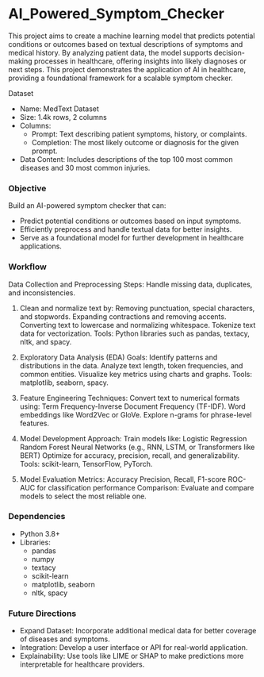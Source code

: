 # AI_Powered_Symptom_Checker

This project aims to create a machine learning model that predicts potential conditions or outcomes based on textual descriptions of symptoms and medical history. By analyzing patient data, the model supports decision-making processes in healthcare, offering insights into likely diagnoses or next steps. This project demonstrates the application of AI in healthcare, providing a foundational framework for a scalable symptom checker.

Dataset
* Name: MedText Dataset
* Size: 1.4k rows, 2 columns
* Columns:
  - Prompt: Text describing patient symptoms, history, or complaints.
  - Completion: The most likely outcome or diagnosis for the given prompt.
* Data Content: Includes descriptions of the top 100 most common diseases and 30 most common injuries.

### Objective
Build an AI-powered symptom checker that can:
* Predict potential conditions or outcomes based on input symptoms.
* Efficiently preprocess and handle textual data for better insights.
* Serve as a foundational model for further development in healthcare applications.

### Workflow
Data Collection and Preprocessing
Steps:
Handle missing data, duplicates, and inconsistencies.
1. Clean and normalize text by:
Removing punctuation, special characters, and stopwords.
Expanding contractions and removing accents.
Converting text to lowercase and normalizing whitespace.
Tokenize text data for vectorization.
Tools: Python libraries such as pandas, textacy, nltk, and spacy.

2. Exploratory Data Analysis (EDA)
Goals:
Identify patterns and distributions in the data.
Analyze text length, token frequencies, and common entities.
Visualize key metrics using charts and graphs.
Tools: matplotlib, seaborn, spacy.

3. Feature Engineering
Techniques:
Convert text to numerical formats using:
Term Frequency-Inverse Document Frequency (TF-IDF).
Word embeddings like Word2Vec or GloVe.
Explore n-grams for phrase-level features.

4. Model Development
Approach:
Train models like:
Logistic Regression
Random Forest
Neural Networks (e.g., RNN, LSTM, or Transformers like BERT)
Optimize for accuracy, precision, recall, and generalizability.
Tools: scikit-learn, TensorFlow, PyTorch.

5. Model Evaluation
Metrics:
Accuracy
Precision, Recall, F1-score
ROC-AUC for classification performance
Comparison: Evaluate and compare models to select the most reliable one.

### Dependencies
* Python 3.8+
* Libraries:
  - pandas
  - numpy
  - textacy
  - scikit-learn
  - matplotlib, seaborn
  - nltk, spacy
 
### Future Directions
* Expand Dataset: Incorporate additional medical data for better coverage of diseases and symptoms.
* Integration: Develop a user interface or API for real-world application.
* Explainability: Use tools like LIME or SHAP to make predictions more interpretable for healthcare providers.
